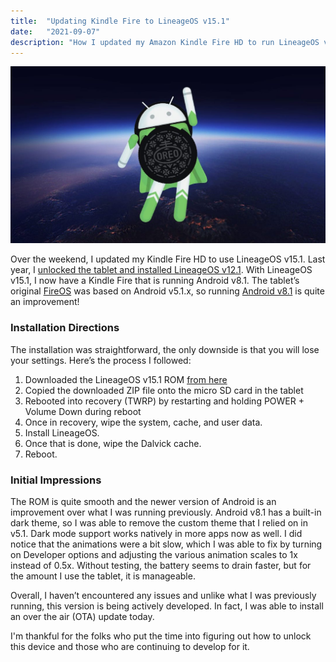 ```yaml
---
title:  "Updating Kindle Fire to LineageOS v15.1"
date:   "2021-09-07"
description: "How I updated my Amazon Kindle Fire HD to run LineageOS v15.1 (based on Android v8.1)"
---
```


![Android v8.1](./../../images/android-81.jpg)

Over the weekend, I updated my Kindle Fire HD to use LineageOS v15.1. Last year, I [unlocked the tablet and installed LineageOS v12.1](https://www.bobmatyas.com/blog/lineageos-kindle-fire/). With LineageOS v15.1, I now have a Kindle Fire that is running Android v8.1. The tablet’s original [FireOS](https://en.wikipedia.org/wiki/Fire_OS) was based on Android v5.1.x, so running [Android v8.1](https://en.wikipedia.org/wiki/Android_Oreo) is quite an improvement!

### Installation Directions

The installation was straightforward, the only downside is that you will lose your settings. Here’s the process I followed:

1. Downloaded the LineageOS v15.1 ROM [from here](https://forum.xda-developers.com/t/rom-unlocked-douglas-giza-otas-lineage-15-1-7-sep-2021.4328503/)
2. Copied the downloaded ZIP file onto the micro SD card in the tablet
3. Rebooted into recovery (TWRP) by restarting and holding POWER + Volume Down during reboot
4. Once in recovery, wipe the system, cache, and user data.
5. Install LineageOS.
7. Once that is done, wipe the Dalvick cache.
8. Reboot.
 
### Initial Impressions

The ROM is quite smooth and the newer version of Android is an improvement over what I was running previously. Android v8.1 has a built-in dark theme, so I was able to remove the custom theme that I relied on in v5.1. Dark mode support works natively in more apps now as well. I did notice that the animations were a bit slow, which I was able to fix by turning on Developer options and adjusting the various animation scales to 1x instead of 0.5x. Without testing, the battery seems to drain faster, but for the amount I use the tablet, it is manageable. 

Overall, I haven’t encountered any issues and unlike what I was previously running, this version is being actively developed. In fact, I was able to install an over the air (OTA) update today. 

I'm thankful for the folks who put the time into figuring out how to unlock this device and those who are continuing to develop for it. 
